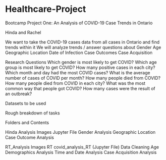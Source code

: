 # Healthcare-Project
Bootcamp Project One: An Analysis of COVID-19 Case Trends in Ontario

Hinda and Rachel

We want to take the COVID-19 cases data from all cases in Ontario and find trends within it
We will analyze trends / answer questions about
  Gender
  Age
  Geographic Location
  Date of Infection
  Case Outcomes
  Case Acquisition


Research Questions
Which gender is most likely to get COVID?
Which age group is most likely to get COVID?
How many positive cases in each city?
Which month and day had the most COVID cases?
What is the average number of cases of COVID per month?
How many people died from COVID? 
How many people died from COVID in each city?
What was the most common way that people got COVID? 
How many cases were the result of an outbreak?



Datasets to be used

Rough breakdown of tasks


Folders and Contents

Hinda Analysis
	Images
	Jupyter File
		Gender Analysis
    Geographic Location
		Case Outcome Analysis

RT_Analysis
    Images RT
	  covid_analysis_RT (Jupyter File)
		  Data Cleaning
		  Age Demographics Analysis
		  Time and Date Analysis
	  	Case Acquisition Analysis
